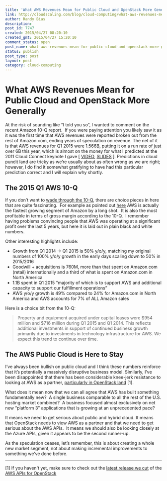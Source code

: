 ```yaml
---
title: 'What AWS Revenues Mean for Public Cloud and OpenStack More Generally'
link: http://cloudscaling.com/blog/cloud-computing/what-aws-revenues-mean-for-public-cloud-and-openstack-more-generally/
author: Randy Bias
description: 
post_id: 7747
created: 2015/04/27 08:20:10
created_gmt: 2015/04/27 15:20:10
comment_status: open
post_name: what-aws-revenues-mean-for-public-cloud-and-openstack-more-generally
status: publish
post_type: post
layout: post
category: cloud-computing
---
```


# What AWS Revenues Mean for Public Cloud and OpenStack More Generally

At the risk of sounding like “I told you so”, I wanted to comment on the recent Amazon 10-Q report.  If you were paying attention you likely saw it as it was the first time that AWS revenues were reported broken out from the rest of Amazon.com, ending years of speculation on revenue. The net of it is that AWS revenues for Q1 2015 were 1.566B, putting it on a run rate of just over 6B this year, which is almost on the money for what I predicted at the 2011 Cloud Connect keynote I gave [ [VIDEO](https://vimeo.com/21372341), [SLIDES](http://www.slideshare.net/randybias/enterprise-cloud-myths) ]. Predictions in cloud pundit land are tricky as we’re usually about as often wrong as we are right; however, I do find it somewhat gratifying to have had this particular prediction correct and I will explain why shortly.

## The 2015 Q1 AWS 10-Q

If you don’t want to [wade through the 10-Q](http://phx.corporate-ir.net/phoenix.zhtml?c=97664&p=irol-reportsother), there are choice pieces in here that are quite fascinating.  For example as pointed out [here](http://recode.net/2015/04/23/amazon-reveals-aws-is-a-nearly-5-billion-business-and-is-profitable/) AWS is actually the fastest growing segment of Amazon by a long shot.  It is also the most profitable in terms of gross margin according to the 10-Q.  I remember having problems convincing people that AWS was operating at a significant profit over the last 5 years, but here it is laid out in plain black and white numbers.

Other interesting highlights include:

  * Growth from Q1 2014 -> Q1 2015 is 50% y/o/y, matching my original numbers of 100% y/o/y growth in the early days scaling down to 50% in 2015/2016
  * Goodwill + acquisitions is 760M, more than that spent on Amazon.com (retail) internationally and a third of what is spent on Amazon.com in North America
  * 1.1B spent in Q1 2015 “majority of which is to support AWS and additional capacity to support our fulfillment operations”
  * AWS y/o/y growth is 49% compared to 24% for Amazon.com in North America and AWS accounts for 7% of ALL Amazon sales

Here is a choice bit from the 10-Q:

> Property and equipment acquired under capital leases were $954 million and $716 million during Q1 2015 and Q1 2014. This reflects additional investments in support of continued business growth primarily due to investments in technology infrastructure for AWS. We expect this trend to continue over time.

## The AWS Public Cloud is Here to Stay

I’ve always been bullish on public cloud and I think these numbers reinforce that it’s potentially a massively disruptive business model. Similarly, I’ve been disappointed that there has been considerable knee-jerk resistance to looking at AWS as a partner, [particularly in OpenStack land](http://www.cloudscaling.com/blog/cloud-computing/openstack-aws/) [1].

What does it mean now that we can all agree that AWS has built something fundamentally new?  A single business comparable to all the rest of the U.S. hosting market combined?  A business focused almost exclusively on net new “platform 3” applications that is growing at an unprecedented pace?

It means we need to get serious about public and hybrid cloud. It means that OpenStack needs to view AWS as a partner and that we need to get serious about the AWS APIs.  It means we should also be looking closely at the Azure APIs, given it appears to be the second runner-up.

As the speculation ceases, let’s remember, this is about creating a whole new market segment, not about making incremental improvements to something we’ve done before.

* * *

[1] If you haven't yet, make sure to check out the [latest release we cut](https://launchpad.net/ec2-api/trunk/0.1.0) of the [AWS APIs for OpenStack](https://github.com/stackforge/ec2-api)